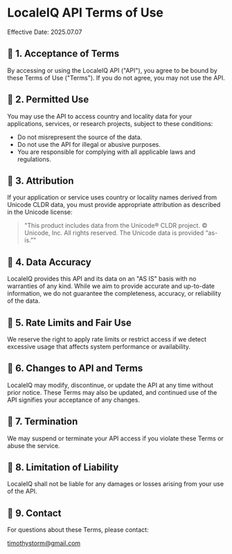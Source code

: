 # LocaleIQ API Terms of Use

Effective Date: 2025.07.07

## 🔹 1. Acceptance of Terms

By accessing or using the LocaleIQ API ("API"), you agree to be bound by these Terms of Use ("Terms"). If you do not agree, you may not use the API.

## 🔹 2. Permitted Use

You may use the API to access country and locality data for your applications, services, or research projects, subject to these conditions:

* Do not misrepresent the source of the data.
* Do not use the API for illegal or abusive purposes.
* You are responsible for complying with all applicable laws and regulations.

## 🔹 3. Attribution

If your application or service uses country or locality names derived from Unicode CLDR data, you must provide appropriate attribution as described in the Unicode license:

> "This product includes data from the Unicode® CLDR project. © Unicode, Inc. All rights reserved. The Unicode data is provided “as-is.”"

## 🔹 4. Data Accuracy

LocaleIQ provides this API and its data on an "AS IS" basis with no warranties of any kind. While we aim to provide accurate and up-to-date information, we do not guarantee the completeness, accuracy, or reliability of the data.

## 🔹 5. Rate Limits and Fair Use

We reserve the right to apply rate limits or restrict access if we detect excessive usage that affects system performance or availability.

## 🔹 6. Changes to API and Terms

LocaleIQ may modify, discontinue, or update the API at any time without prior notice. These Terms may also be updated, and continued use of the API signifies your acceptance of any changes.

## 🔹 7. Termination

We may suspend or terminate your API access if you violate these Terms or abuse the service.

## 🔹 8. Limitation of Liability

LocaleIQ shall not be liable for any damages or losses arising from your use of the API.

## 🔹 9. Contact

For questions about these Terms, please contact:

[timothystorm@gmail.com](mailto:timothystorm@gmail.com)
